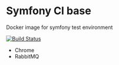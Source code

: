 # Symfony CI base

Docker image for symfony test environment

[![Build Status](https://travis-ci.org/normisg/symfony-ci-test.svg?branch=master)](https://travis-ci.org/normisg/symfony-ci-test)

- Chrome
- RabbitMQ
